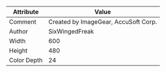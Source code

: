 # 
| Attribute | Value |
| ---  | ---     |
| Comment | Created by ImageGear, AccuSoft Corp. |
| Author | SixWingedFreak |
| Width | 600 |
| Height | 480 |
| Color Depth | 24 |
